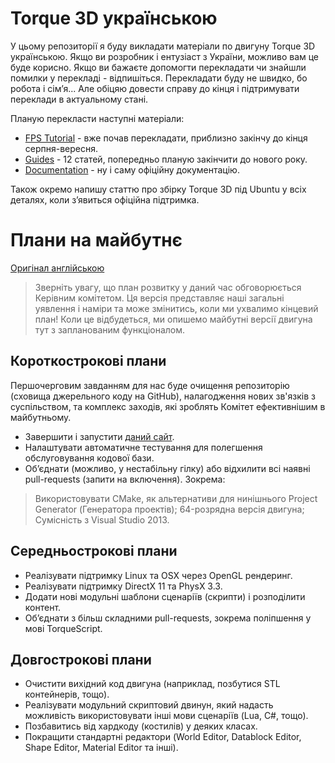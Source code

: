 Torque 3D українською
===========

У цьому репозиторії я буду викладати матеріали по двигуну Torque 3D українською. Якщо ви розробник і ентузіаст з України, можливо вам це буде корисно. Якщо ви бажаєте допомогти перекладати чи знайшли помилки у перекладі - відпишіться. Перекладати буду не швидко, бо робота і сім’я... Але обіцяю довести справу до кінця і підтримувати переклади в актуальному стані.

Планую перекласти наступні матеріали:
- [FPS Tutorial] - вже почав перекладати, приблизно закінчу до кінця серпня-вересня.
- [Guides] - 12 статей, попередньо планую закінчити до нового року.
- [Documentation] - ну і саму офіційну документацію.

Також окремо напишу статтю про збірку Torque 3D під Ubuntu у всіх деталях, коли з’явиться офіційна підтримка.

Плани на майбутнє
=========

[Оригінал англійською]

> Зверніть увагу, що план розвитку у даний час обговорюється Керівним комітетом. Ця версія представляє наші загальні уявлення і наміри та може змінитись, коли ми ухвалимо кінцевий план! Коли це відбудеться, ми опишемо майбутні версії двигуна тут з запланованим функціоналом.

Короткострокові плани
----

Першочерговим завданням для нас буде очищення репозиторію (сховища джерельного коду на GitHub), налагодження нових зв'язків з суспільством, та комплекс заходів, які зроблять Комітет ефективнішим в майбутньому.

  - Завершити і запустити [даний сайт].
  - Налаштувати автоматичне тестування для полегшення обслуговування кодової бази.
  - Об’єднати (можливо, у нестабільну гілку) або відхилити всі наявні pull-requests (запити на включення). Зокрема:
  > Використовувати CMake, як альтернативи для нинішнього Project Generator (Генератора проектів);
  > 64-розрядна версія двигуна;
  > Сумісність з Visual Studio 2013.

Середньострокові плани
----

  - Реалізувати підтримку Linux та OSX через OpenGL рендеринг.
  - Реалізувати підтримку DirectX 11 та PhysX 3.3.
  - Додати нові модульні шаблони сценаріїв (скрипти) і розподілити контент.
  - Об’єднати з більш складними pull-requests, зокрема поліпшення у мові TorqueScript.

Довгострокові плани
----

  - Очистити вихідний код двигуна (наприклад, позбутися STL контейнерів, тощо).
  - Реалізувати модульний скриптовий двинун, який надасть можливість використовувати інші мови сценаріїв (Lua, C#, тощо).
  - Позбавитись від хардкоду (костилів) у деяких класах.
  - Покращити стандартні редактори (World Editor, Datablock Editor, Shape Editor, Material Editor та інші).

[Оригінал англійською]:http://torque3d.org/engine/#roadmap
[FPS Tutorial]:http://www.garagegames.com/products/torque-3d/fps
[Guides]:http://www.garagegames.com/products/torque-3d/guides
[Documentation]:http://www.garagegames.com/products/torque-3d/documentation
[даний сайт]:http://torque3d.org/
